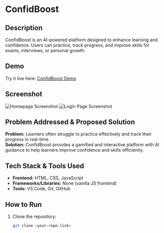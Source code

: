 # ConfidBoost

## Description
ConfidBoost is an AI-powered platform designed to enhance learning and confidence. Users can practice, track progress, and improve skills for exams, interviews, or personal growth.

## Demo
Try it live here: [ConfidBoost Demo](#)  <!-- replace # with your demo link -->

## Screenshot
![Homepage Screenshot](./desktop/home.png)  <!-- replace with your screenshot path -->
![Login Page Screenshot](./desktop/login.png)

## Problem Addressed & Proposed Solution
**Problem:** Learners often struggle to practice effectively and track their progress in real-time.  
**Solution:** ConfidBoost provides a gamified and interactive platform with AI guidance to help learners improve confidence and skills efficiently.

## Tech Stack & Tools Used
- **Frontend:** HTML, CSS, JavaScript  
- **Frameworks/Libraries:** None (vanilla JS frontend)  
- **Tools:** VS Code, Git, GitHub  

## How to Run
1. Clone the repository:  
   ```bash
   git clone <your-repo-link>

